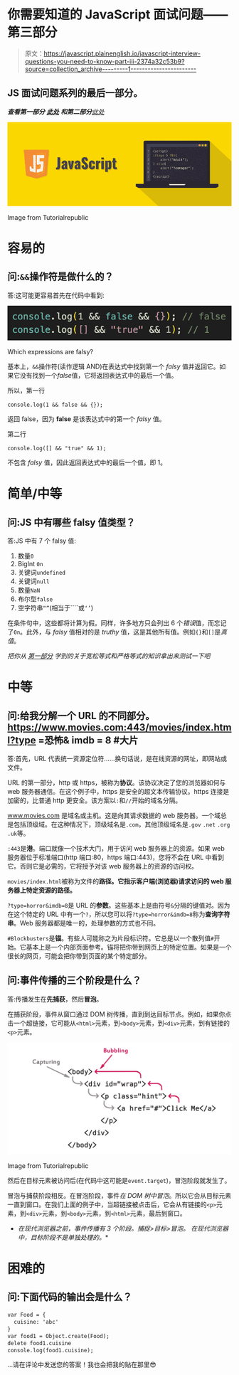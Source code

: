 # 你需要知道的 JavaScript 面试问题——第三部分

> 原文：<https://javascript.plainenglish.io/javascript-interview-questions-you-need-to-know-part-iii-2374a32c53b9?source=collection_archive---------1----------------------->

## JS 面试问题系列的最后一部分。

***查看第一部分*** [***此处***](https://medium.com/p/javascript-interview-questions-you-need-to-know-26fbdda23d6e) ***和第二部分***[*此处*](https://medium.com/javascript-in-plain-english/javascript-interview-questions-you-need-to-know-part-ii-e1e49ea64bc3)

![](img/5f34793c512398feba723858113cf89d.png)

Image from Tutorialrepublic

# 容易的

## 问:`&&`操作符是做什么的？

答:这可能更容易首先在代码中看到:

![](img/c4f4d5e991ab6b8bcda82b6a0297beed.png)

Which expressions are falsy?

基本上，`&&`操作符(读作逻辑 AND)在表达式中找到第一个 *falsy* 值并返回它。如果它没有找到一个*false*值，它将返回表达式中的最后一个值。

所以，第一行

```
console.log(1 && false && {});
```

返回 false，因为 **false** 是该表达式中的第一个 *falsy* 值。

第二行

```
console.log([] && "true" && 1);
```

不包含 *falsy* 值，因此返回表达式中的最后一个值，即 1。

# 简单/中等

## 问:JS 中有哪些 falsy 值类型？

答:JS 中有 7 个 falsy 值:

1.  数量`0`
2.  BigInt `0n`
3.  关键词`undefined`
4.  关键词`null`
5.  数量`NaN`
6.  布尔型`false`
7.  空字符串`“”`(相当于````或`‘’`)

在条件句中，这些都将计算为假。同样，许多地方只会列出 6 个*错误*值，而忘记了`0n`。此外，与 *falsy* 值相对的是 *truthy* 值，这是其他所有值。例如`{}`和`[]`是*真值*。

**把你从* [*第一部分*](https://medium.com/javascript-in-plain-english/javascript-interview-questions-you-need-to-know-26fbdda23d6e) *学到的关于宽松等式和严格等式的知识拿出来测试一下吧**

# 中等

## 问:给我分解一个 URL 的不同部分。https://www.movies.com:443/movies/index.html?type =恐怖& imdb = 8 #大片

答:首先，URL 代表统一资源定位符……换句话说，是在线资源的网址，即网站或文件。

URL 的第一部分，http 或 https，被称为**协议**。该协议决定了您的浏览器如何与 web 服务器通信。在这个例子中，https 是安全的超文本传输协议。https 连接是加密的，比普通 http 更安全。该方案以`:`和`//`开始的域名分隔。

www.movies.com 是域名或主机。这是向其请求数据的 web 服务器。一个域总是包括顶级域。在这种情况下，顶级域名是`.com`，其他顶级域名是`.gov` `.net` `.org` `.uk`等。

`:443`是**港**。端口就像一个技术大门，用于访问 web 服务器上的资源。如果 web 服务器位于标准端口(http 端口:80，https 端口:443)，您将不会在 URL 中看到它。否则它是必需的，它将授予对该 web 服务器上的资源的访问权。

`movies/index.html`被称为文件的**路径。它指示客户端(浏览器)请求访问的 web 服务器上特定资源的路径。**

`?type=horror&imdb=8`是 URL 的**参数**。这些基本上是由符号`&`分隔的键值对。因为在这个特定的 URL 中有一个`?`，所以您可以将`?type=horror&imdb=8`称为**查询字符串**。Web 服务器都是唯一的，处理参数的方式也不同。

`#Blockbusters`是**锚**。有些人可能称之为片段标识符。它总是以一个散列值`#`开始。它基本上是一个内部页面参考。锚将把你带到网页上的特定位置。如果是一个很长的网页，可能会把你带到页面的某个特定部分。

## 问:事件传播的三个阶段是什么？

答:传播发生在**先捕获**，然后**冒泡**。

在捕获阶段，事件从窗口通过 DOM 树传播，直到到达目标节点。例如，如果你点击一个超链接，它可能从`<html>`元素，到`<body>`元素，到`<div>`元素，到有链接的`<p>`元素。

![](img/521f0ed18c7a40442a5e20ec33b16cf9.png)

Image from Tutorialrepublic

然后在目标元素被访问后(在代码中这可能是`event.target`)，冒泡阶段就发生了。

冒泡与捕获阶段相反。在冒泡阶段，事件*在 DOM 树中冒泡*。所以它会从目标元素一直到窗口。在我们上面的例子中，当超链接被点击后，它会从有链接的`<p>`元素，到`<div>`元素，到`<body>`元素，到`<html>`元素，最后到窗口。

* *在现代浏览器之前，事件传播有 3 个阶段。捕捉>目标>冒泡。* *在现代浏览器中，目标阶段不是单独处理的。**

# 困难的

## 问:下面代码的输出会是什么？

```
var Food = {
  cuisine: 'abc'
}
var food1 = Object.create(Food);
delete food1.cuisine
console.log(food1.cuisine);
```

…请在评论中发送您的答案！我也会把我的贴在那里😎